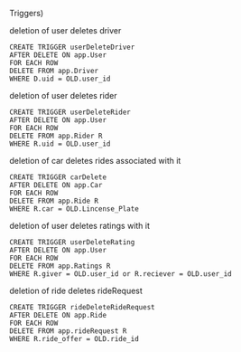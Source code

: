 Triggers)

deletion of user deletes driver

    CREATE TRIGGER userDeleteDriver
    AFTER DELETE ON app.User
    FOR EACH ROW
    DELETE FROM app.Driver
    WHERE D.uid = OLD.user_id

deletion of user deletes rider

    CREATE TRIGGER userDeleteRider
    AFTER DELETE ON app.User
    FOR EACH ROW
    DELETE FROM app.Rider R
    WHERE R.uid = OLD.user_id

deletion of car deletes rides associated with it


    CREATE TRIGGER carDelete
    AFTER DELETE ON app.Car
    FOR EACH ROW
    DELETE FROM app.Ride R
    WHERE R.car = OLD.Lincense_Plate


deletion of user deletes ratings with it

    CREATE TRIGGER userDeleteRating
    AFTER DELETE ON app.User
    FOR EACH ROW
    DELETE FROM app.Ratings R
    WHERE R.giver = OLD.user_id or R.reciever = OLD.user_id

deletion of ride deletes rideRequest

    CREATE TRIGGER rideDeleteRideRequest
    AFTER DELETE ON app.Ride
    FOR EACH ROW
    DELETE FROM app.rideRequest R
    WHERE R.ride_offer = OLD.ride_id
